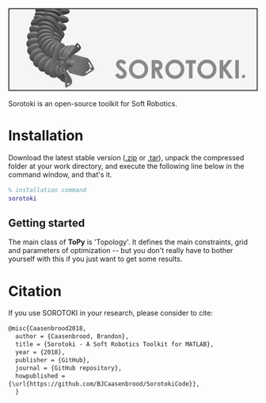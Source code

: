 <div align="center">
	<img src="./bin/src/softrobot.png" width="700">
</div>


Sorotoki is an open-source toolkit for Soft Robotics. 

# Installation
Download the latest stable version ([.zip](https://github.com/BJCaasenbrood/SorotokiCode/zipball/master) or [.tar](https://github.com/williamhunter/topy/wiki/Help)), unpack the compressed folder at your work directory, and execute the following line below in the command window, and that's it.
```matlab
% installation command
sorotoki
```

## Getting started
The main class of **ToPy** is 'Topology'. It defines the main constraints, grid and parameters of optimization -- but you don't really have to bother
yourself with this if you just want to get some results.


# Citation
If you use SOROTOKI in your research, please consider to cite:
```
@misc{Caasenbrood2018,
  author = {Caasenbrood, Brandon},
  title = {Sorotoki - A Soft Robotics Toolkit for MATLAB},
  year = {2018},
  publisher = {GitHub},
  journal = {GitHub repository},
  howpublished = {\url{https://github.com/BJCaasenbrood/SorotokiCode}},
  }
```
